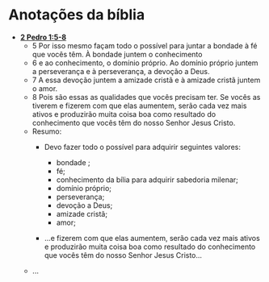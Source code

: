 # Anotações da bíblia

- [**2 Pedro 1:5-8**](https://bo.net.br/pt/ntlh/2-pedro/1/)
  - 5 Por isso mesmo façam todo o possível para juntar a bondade à fé que vocês têm. À bondade juntem o conhecimento
  - 6 e ao conhecimento, o domínio próprio. Ao domínio próprio juntem a perseverança e à perseverança, a devoção a Deus.
  - 7 A essa devoção juntem a amizade cristã e à amizade cristã juntem o amor.
  - 8 Pois são essas as qualidades que vocês precisam ter. Se vocês as tiverem e fizerem com que elas aumentem, serão cada vez mais ativos e produzirão muita coisa boa como resultado do conhecimento que vocês têm do nosso Senhor Jesus Cristo.
  - Resumo:
    - Devo fazer todo o possível para adquirir seguintes valores:
      - bondade ;
      - fé;
      - conhecimento da bília para adquirir sabedoria milenar;
      - domínio próprio;
      - perseverança;
      - devoção a Deus;
      - amizade cristã;
      - amor;

    - ...e fizerem com que elas aumentem, serão cada vez mais ativos e produzirão muita coisa boa como resultado do conhecimento que vocês têm do nosso Senhor Jesus Cristo...
  - ...
